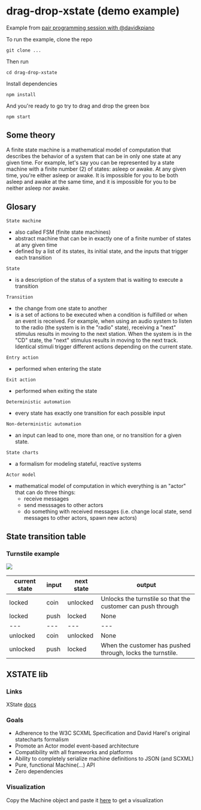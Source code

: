 # drag-drop-xstate (demo example)

Example from [pair programming session with @davidkpiano](https://www.youtube.com/watch?v=uRfQJJArZEg)

To run the example, clone the repo

`git clone ...`

Then run

`cd drag-drop-xstate`

Install dependencies

`npm install`

And you're ready to go try to drag and drop the green box

`npm start`

## Some theory

A finite state machine is a mathematical model of computation that describes the behavior of a system that can be in only one state at any given time. For example, let's say you can be represented by a state machine with a finite number (2) of states: asleep or awake. At any given time, you're either asleep or awake. It is impossible for you to be both asleep and awake at the same time, and it is impossible for you to be neither asleep nor awake.

## Glosary

`State machine`
- also called FSM (finite state machines)
- abstract machine that can be in exactly one of a finite number of states at any given time
- defined by a list of its states, its initial state, and the inputs that trigger each transition

`State`
- is a description of the status of a system that is waiting to execute a transition

`Transition`
- the change from one state to another
- is a set of actions to be executed when a condition is fulfilled or when an event is received. For example, when using an audio system to listen to the radio (the system is in the "radio" state), receiving a "next" stimulus results in moving to the next station. When the system is in the "CD" state, the "next" stimulus results in moving to the next track. Identical stimuli trigger different actions depending on the current state.

`Entry action`
- performed when entering the state


`Exit action`
- performed when exiting the state

`Deterministic automation`
- every state has exactly one transition for each possible input

`Non-deterministic automation`
- an input can lead to one, more than one, or no transition for a given state.

`State charts`
- a formalism for modeling stateful, reactive systems

`Actor model`
-  mathematical model of computation in which everything is an "actor" that can do three things:
    - receive messages
    - send messsages to other actors
    - do something with received messages (i.e. change local state, send messages to other actors, spawn new actors)


## State transition table


### Turnstile example
![](https://whyy.org/wp-content/uploads/2019/04/2019-04-02-e-lee-philadelphia-market-frankfort-8th-street-septa-turnstiles.jpg)

|current state|input|next state|output|
|-------------|-----|----------|------|
|locked       | coin| unlocked |Unlocks the turnstile so that the customer can push through
|locked       | push| locked   |None
|   ---       |---  | ---      |---
|unlocked     | coin| unlocked |None
|unlocked     | push| locked   |When the customer has pushed through, locks the turnstile.


## XSTATE lib

### Links

XState [docs](https://xstate.js.org/docs/)

### Goals
- Adherence to the W3C SCXML Specification and David Harel's original statecharts formalism
- Promote an Actor model event-based architecture
- Compatibility with all frameworks and platforms
- Ability to completely serialize machine definitions to JSON (and SCXML)
- Pure, functional Machine(...) API
- Zero dependencies


### Visualization
Copy the Machine object and paste it [here](https://xstate.js.org/viz/) to get a visualization
